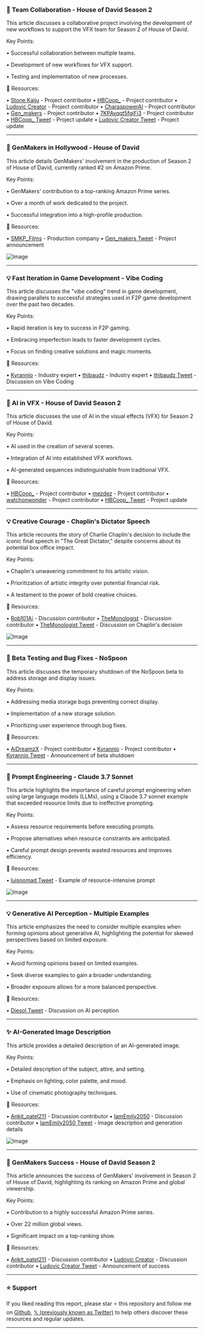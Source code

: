 ### 🤖  Team Collaboration - House of David Season 2

This article discusses a collaborative project involving the development of new workflows to support the VFX team for Season 2 of House of David.

Key Points:

•  Successful collaboration between multiple teams.

•  Development of new workflows for VFX support.

•  Testing and implementation of new processes.


🔗 Resources:

• [Stone Kaiju](https://x.com/stonekaiju) -  Project contributor
• [HBCoop_](https://x.com/HBCoop_) - Project contributor
• [Ludovic Creator](https://x.com/LudovicCreator) - Project contributor
• [CharaspowerAI](https://x.com/CharaspowerAI) - Project contributor
• [Gen_makers](https://x.com/Gen_makers) - Project contributor
• [7KPAvqqt5fgiFi3](https://x.com/7KPAvqqt5fgiFi3) - Project contributor
• [HBCoop_ Tweet](https://x.com/HBCoop_/status/1903854449614868692) - Project update
• [Ludovic Creator Tweet](https://x.com/LudovicCreator/status/1903842928537252041) - Project update



---
### 🚀 GenMakers in Hollywood - House of David

This article details GenMakers' involvement in the production of Season 2 of House of David, currently ranked #2 on Amazon Prime.

Key Points:

•  GenMakers' contribution to a top-ranking Amazon Prime series.

•  Over a month of work dedicated to the project.

•  Successful integration into a high-profile production.


🔗 Resources:

• [SMKP_Films](https://x.com/SMKP_Films) -  Production company
• [Gen_makers Tweet](https://x.com/Gen_makers/status/1903750177069887537) - Project announcement

![Image](https://pbs.twimg.com/amplify_video_thumb/1903750099467202560/img/2rWacmZLxR1B_lZ-.jpg)


---
### 💡  Fast Iteration in Game Development - Vibe Coding

This article discusses the "vibe coding" trend in game development, drawing parallels to successful strategies used in F2P game development over the past two decades.

Key Points:

•  Rapid iteration is key to success in F2P gaming.

•  Embracing imperfection leads to faster development cycles.

•  Focus on finding creative solutions and magic moments.


🔗 Resources:

• [Kyrannio](https://x.com/Kyrannio) -  Industry expert
• [thibaudz](https://x.com/thibaudz) - Industry expert
• [thibaudz Tweet](https://x.com/thibaudz/status/1903362643877896195) -  Discussion on Vibe Coding


---
### 🤖 AI in VFX - House of David Season 2

This article discusses the use of AI in the visual effects (VFX) for Season 2 of House of David.

Key Points:

•  AI used in the creation of several scenes.

•  Integration of AI into established VFX workflows.

•  AI-generated sequences indistinguishable from traditional VFX.


🔗 Resources:

• [HBCoop_](https://x.com/HBCoop_) -  Project contributor
• [mezdez](https://x.com/mezdez) - Project contributor
• [watchonwonder](https://x.com/watchonwonder) - Project contributor
• [HBCoop_ Tweet](https://x.com/HBCoop_/status/1903923705702465747) - Project update


---
### 💡  Creative Courage - Chaplin's Dictator Speech

This article recounts the story of Charlie Chaplin's decision to include the iconic final speech in "The Great Dictator," despite concerns about its potential box office impact.

Key Points:

•  Chaplin's unwavering commitment to his artistic vision.

•  Prioritization of artistic integrity over potential financial risk.

•  A testament to the power of bold creative choices.


🔗 Resources:

• [Rob101Ai](https://x.com/Rob101Ai) -  Discussion contributor
• [TheMonologist](https://x.com/TheMonologist) - Discussion contributor
• [TheMonologist Tweet](https://x.com/TheMonologist/status/1903912397019984318) - Discussion on Chaplin's decision

![Image](https://pbs.twimg.com/amplify_video_thumb/1780192645005910016/img/sCPr9pbzi2fuiA5m.jpg)


---
### 🤖  Beta Testing and Bug Fixes - NoSpoon

This article discusses the temporary shutdown of the NoSpoon beta to address storage and display issues.

Key Points:

•  Addressing media storage bugs preventing correct display.

•  Implementation of a new storage solution.

•  Prioritizing user experience through bug fixes.



🔗 Resources:

• [AiDreamzX](https://x.com/AiDreamzX) -  Project contributor
• [Kyrannio](https://x.com/Kyrannio) -  Project contributor
• [Kyrannio Tweet](https://x.com/Kyrannio/status/1903885885319618735) -  Announcement of beta shutdown


---
### 🤖  Prompt Engineering - Claude 3.7 Sonnet

This article highlights the importance of careful prompt engineering when using large language models (LLMs), using a Claude 3.7 sonnet example that exceeded resource limits due to ineffective prompting.

Key Points:

•  Assess resource requirements before executing prompts.

•  Propose alternatives when resource constraints are anticipated.

•  Careful prompt design prevents wasted resources and improves efficiency.


🔗 Resources:

• [luisnomad Tweet](https://x.com/luisnomad/status/1903912250684870700) -  Example of resource-intensive prompt

![Image](https://pbs.twimg.com/media/GmwNxGHWAAEYfb4?format=jpg&name=small)



---
### 💡  Generative AI Perception - Multiple Examples

This article emphasizes the need to consider multiple examples when forming opinions about generative AI, highlighting the potential for skewed perspectives based on limited exposure.

Key Points:

•  Avoid forming opinions based on limited examples.

•  Seek diverse examples to gain a broader understanding.

•  Broader exposure allows for a more balanced perspective.



🔗 Resources:

• [Diesol Tweet](https://x.com/Diesol/status/1903474064297283866) -  Discussion on AI perception


---
### ✨  AI-Generated Image Description

This article provides a detailed description of an AI-generated image.

Key Points:

•  Detailed description of the subject, attire, and setting.

•  Emphasis on lighting, color palette, and mood.

•  Use of cinematic photography techniques.


🔗 Resources:

• [Ankit_patel211](https://x.com/Ankit_patel211) -  Discussion contributor
• [IamEmily2050](https://x.com/IamEmily2050) -  Discussion contributor
• [IamEmily2050 Tweet](https://x.com/IamEmily2050/status/1903858506064937191) -  Image description and generation details

![Image](https://pbs.twimg.com/media/GmvdN6_bcAAroDb?format=jpg&name=900x900)



---
### 🚀 GenMakers Success - House of David Season 2

This article announces the success of GenMakers' involvement in Season 2 of House of David, highlighting its ranking on Amazon Prime and global viewership.

Key Points:

•  Contribution to a highly successful Amazon Prime series.

•  Over 22 million global views.

•  Significant impact on a top-ranking show.


🔗 Resources:

• [Ankit_patel211](https://x.com/Ankit_patel211) - Discussion contributor
• [Ludovic Creator](https://x.com/LudovicCreator) - Discussion contributor
• [Ludovic Creator Tweet](https://x.com/LudovicCreator/status/1903842928537252041) -  Announcement of success


---

### ⭐️ Support

If you liked reading this report, please star ⭐️ this repository and follow me on [Github](https://github.com/Drix10), [𝕏 (previously known as Twitter)](https://x.com/DRIX_10_) to help others discover these resources and regular updates.

---